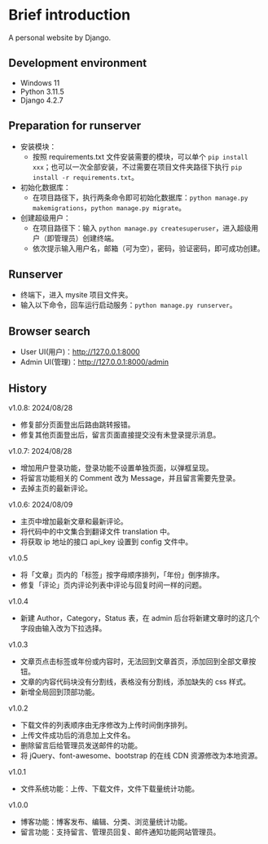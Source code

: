 # Brief introduction

A personal website by Django.

## Development environment

- Windows 11
- Python 3.11.5
- Django 4.2.7

## Preparation for runserver

- 安装模块：
  - 按照 requirements.txt 文件安装需要的模块，可以单个 `pip install xxx`；也可以一次全部安装，不过需要在项目文件夹路径下执行 `pip install -r requirements.txt`。
- 初始化数据库：
  - 在项目路径下，执行两条命令即可初始化数据库：`python manage.py makemigrations`，`python manage.py migrate`。
- 创建超级用户：
  - 在项目路径下：输入 `python manage.py createsuperuser`，进入超级用户（即管理员）创建终端。
  - 依次提示输入用户名，邮箱（可为空），密码，验证密码，即可成功创建。

## Runserver

- 终端下，进入 mysite 项目文件夹。
- 输入以下命令，回车运行启动服务：`python manage.py runserver`。

## Browser search

- User UI(用户)：<http://127.0.0.1:8000>
- Admin UI(管理)：<http://127.0.0.1:8000/admin>

## History

v1.0.8: 2024/08/28

- 修复部分页面登出后路由跳转报错。
- 修复其他页面登出后，留言页面直接提交没有未登录提示消息。

v1.0.7: 2024/08/28

- 增加用户登录功能，登录功能不设置单独页面，以弹框呈现。
- 将留言功能相关的 Comment 改为 Message，并且留言需要先登录。
- 去掉主页的最新评论。

v1.0.6: 2024/08/09

- 主页中增加最新文章和最新评论。
- 将代码中的中文集合到翻译文件 translation 中。
- 将获取 ip 地址的接口 api_key 设置到 config 文件中。

v1.0.5

- 将「文章」页内的「标签」按字母顺序排列，「年份」倒序排序。
- 修复「评论」页内评论列表中评论与回复时间一样的问题。

v1.0.4

- 新建 Author，Category，Status 表，在 admin 后台将新建文章时的这几个字段由输入改为下拉选择。

v1.0.3

- 文章页点击标签或年份或内容时，无法回到文章首页，添加回到全部文章按钮。
- 文章的内容代码块没有分割线，表格没有分割线，添加缺失的 css 样式。
- 新增全局回到顶部功能。

v1.0.2

- 下载文件的列表顺序由无序修改为上传时间倒序排列。
- 上传文件成功后的消息加上文件名。
- 删除留言后给管理员发送邮件的功能。
- 将 jQuery、font-awesome、bootstrap 的在线 CDN 资源修改为本地资源。

v1.0.1

- 文件系统功能：上传、下载文件，文件下载量统计功能。

v1.0.0

- 博客功能：博客发布、编辑、分类、浏览量统计功能。
- 留言功能：支持留言、管理员回复、邮件通知功能网站管理员。
